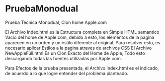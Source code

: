 # PruebaMonodual
Prueba Técnica Monodual, Clon home Apple.com

El Archivo Index.html es la Estructura completa en Simple HTML semantico Vacio del home de Apple.com, debido a esto, los elementos de la pagina aparecen en un orden y un estilo diferente al original. Para resolver esto, es necesario aplicar Estilos a la pagina atraves de archivos CSS
El Archivo NewAppleFull.html Es un Clon Exacto del Home de Apple, Todo esto descargando todas las fuentes utilizadas por Apple.com.

Para Efectos de la prueba presentada, el Archivo Index.html es el indicado, de acuerdo a lo que logre entender del problema planteado. 
